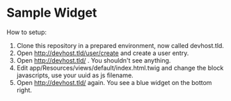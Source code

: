 Sample Widget
=============

How to setup:

1. Clone this repository in a prepared environment, now called devhost.tld.
2. Open http://devhost.tld/user/create and create a user entry.
3. Open http://devhost.tld/ . You shouldn't see anything.
4. Edit app/Resources/views/default/index.html.twig and change the block javascripts, use your uuid as js filename.
5. Open http://devhost.tld/ again. You see a blue widget on the bottom right.